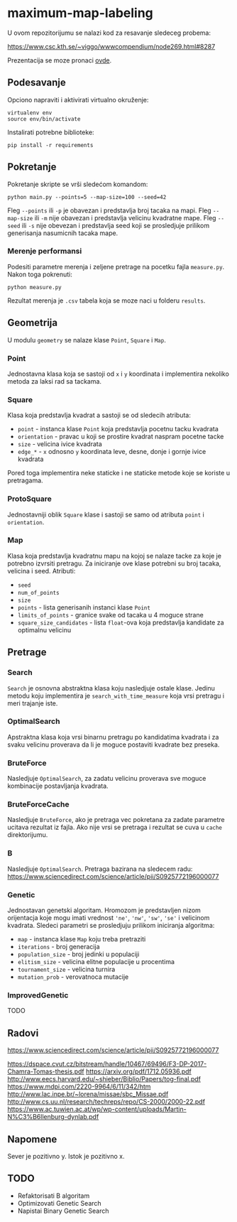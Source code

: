 # maximum-map-labeling

U ovom repozitorijumu se nalazi kod za resavanje sledeceg probema:

https://www.csc.kth.se/~viggo/wwwcompendium/node269.html#8287

Prezentacija se moze pronaci [ovde](https://www.canva.com/design/DAFvwybebbI/6tOCjgIs04zlCXa-88sKJQ/view).

## Podesavanje

Opciono napraviti i aktivirati virtualno okruženje:
```
virtualenv env
source env/bin/activate
```

Instalirati potrebne biblioteke:
```
pip install -r requirements
```

## Pokretanje

Pokretanje skripte se vrši sledećom komandom:
```
python main.py --points=5 --map-size=100 --seed=42
```

Fleg `--points` ili `-p` je obavezan i predstavlja broj tacaka na mapi.
Fleg `--map-size` ili `-m` nije obavezan i predstavlja velicinu kvadratne mape.
Fleg `--seed` ili `-s` nije obevezan i predstavlja seed koji se prosledjuje prilikom generisanja
nasumicnih tacaka mape.

### Merenje performansi
Podesiti parametre merenja i zeljene pretrage na pocetku fajla `measure.py`. Nakon toga pokrenuti:
```
python measure.py
```

Rezultat merenja je `.csv` tabela koja se moze naci u folderu `results`.

## Geometrija

U modulu `geometry` se nalaze klase `Point`, `Square` i `Map`.

### Point
Jednostavna klasa koja se sastoji od `x` i `y` koordinata i implementira nekoliko metoda za laksi
rad sa tackama.

### Square

Klasa koja predstavlja kvadrat a sastoji se od sledecih atributa:
* `point` - instanca klase `Point` koja predstavlja pocetnu tacku kvadrata
* `orientation` - pravac u koji se prostire kvadrat naspram pocetne tacke
* `size` - velicina ivice kvadrata
* `edge_*` - `x` odnosno `y` koordinata leve, desne, donje i gornje ivice kvadrata

Pored toga implementira neke staticke i ne staticke metode koje se koriste u pretragama.

### ProtoSquare

Jednostavniji oblik `Square` klase i sastoji se samo od atributa `point` i `orientation`.

### Map

Klasa koja predstavlja kvadratnu mapu na kojoj se nalaze tacke za koje je potrebno izvrsiti pretragu.
Za iniciranje ove klase potrebni su broj tacaka, velicina i seed. Atributi:
* `seed`
* `num_of_points`
* `size`
* `points` - lista generisanih instanci klase `Point`
* `limits_of_points` - granice svake od tacaka u 4 moguce strane
* `square_size_candidates` - lista `float`-ova koja predstavlja kandidate za optimalnu velicinu


## Pretrage

### Search

`Search` je osnovna abstraktna klasa koju nasledjuje ostale klase. Jedinu metodu koju implementira
je `search_with_time_measure` koja vrsi pretragu i meri trajanje iste.

### OptimalSearch

Apstraktna klasa koja vrsi binarnu pretragu po kandidatima kvadrata i za svaku velicinu proverava
da li je moguce postaviti kvadrate bez preseka.

### BruteForce

Nasledjuje `OptimalSearch`, za zadatu velicinu proverava sve moguce kombinacije postavljanja kvadrata.

### BruteForceCache

Nasledjuje `BruteForce`, ako je pretraga vec pokretana za zadate parametre ucitava rezultat iz fajla.
Ako nije vrsi se pretraga i rezultat se cuva u `cache` direktorijumu.

### B

Nasledjuje `OptimalSearch`. Pretraga bazirana na sledecem radu: https://www.sciencedirect.com/science/article/pii/S0925772196000077

### Genetic

Jednostavan genetski algoritam. Hromozom je predstavljen nizom orijentacja koje mogu
imati vrednost `'ne'`, `'nw'`, `'sw'`, `'se'` i velicinom kvadrata.
Sledeci parametri se prosledjuju prilikom iniciranja algoritma:
* `map` - instanca klase `Map` koju treba pretraziti
* `iterations` - broj generacija
* `population_size` - broj jedinki u populaciji
* `elitism_size` - velicina elitne populacije u procentima
* `tournament_size` - velicina turnira
* `mutation_prob` - verovatnoca mutacije

### ImprovedGenetic

TODO

## Radovi
https://www.sciencedirect.com/science/article/pii/S0925772196000077

https://dspace.cvut.cz/bitstream/handle/10467/69496/F3-DP-2017-Chamra-Tomas-thesis.pdf
https://arxiv.org/pdf/1712.05936.pdf
http://www.eecs.harvard.edu/~shieber/Biblio/Papers/tog-final.pdf
https://www.mdpi.com/2220-9964/6/11/342/htm
http://www.lac.inpe.br/~lorena/missae/sbc_Missae.pdf
http://www.cs.uu.nl/research/techreps/repo/CS-2000/2000-22.pdf
https://www.ac.tuwien.ac.at/wp/wp-content/uploads/Martin-N%C3%B6llenburg-dynlab.pdf


## Napomene

Sever je pozitivno y.
Istok je pozitivno x.

## TODO

* Refaktorisati B algoritam
* Optimizovati Genetic Search
* Napistai Binary Genetic Search
